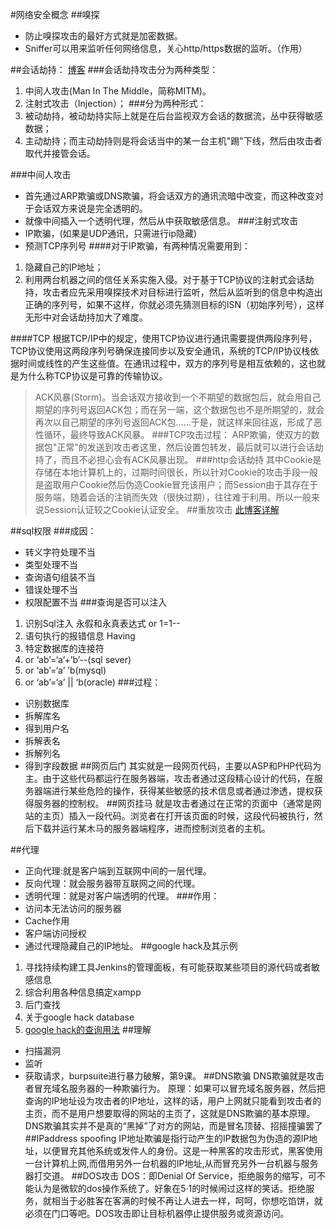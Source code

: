 #网络安全概念
##嗅探
* 防止嗅探攻击的最好方式就是加密数据。
* Sniffer可以用来监听任何网络信息，关心http/https数据的监听。（作用）

##会话劫持：
[博客](http://www.cnblogs.com/xuanhun/archive/2009/01/05/1369828.html)
###会话劫持攻击分为两种类型：
1. 中间人攻击(Man In The Middle，简称MITM)。
2. 注射式攻击（Injection）；
###分为两种形式：
1. 被动劫持，被动劫持实际上就是在后台监视双方会话的数据流，丛中获得敏感数据；
2. 主动劫持；而主动劫持则是将会话当中的某一台主机"踢"下线，然后由攻击者取代并接管会话。

###中间人攻击
* 首先通过ARP欺骗或DNS欺骗，将会话双方的通讯流暗中改变，而这种改变对于会话双方来说是完全透明的。
* 就像中间插入一个透明代理，然后从中获取敏感信息。
###注射式攻击
* IP欺骗，(如果是UDP通讯，只需进行ip隐藏)
* 预测TCP序列号
####对于IP欺骗，有两种情况需要用到：
1. 隐藏自己的IP地址；
2. 利用两台机器之间的信任关系实施入侵。对于基于TCP协议的注射式会话劫持，攻击者应先采用嗅探技术对目标进行监听，然后从监听到的信息中构造出正确的序列号，如果不这样，你就必须先猜测目标的ISN（初始序列号），这样无形中对会话劫持加大了难度。

####TCP
根据TCP/IP中的规定，使用TCP协议进行通讯需要提供两段序列号，TCP协议使用这两段序列号确保连接同步以及安全通讯，系统的TCP/IP协议栈依据时间或线性的产生这些值。在通讯过程中，双方的序列号是相互依赖的，这也就是为什么称TCP协议是可靠的传输协议。
>ACK风暴(Storm)。当会话双方接收到一个不期望的数据包后，就会用自己期望的序列号返回ACK包；而在另一端，这个数据包也不是所期望的，就会再次以自己期望的序列号返回ACK包……于是，就这样来回往返，形成了恶性循环，最终导致ACK风暴。
###TCP攻击过程：
ARP欺骗，使双方的数据包"正常"的发送到攻击者这里，然后设置包转发，最后就可以进行会话劫持了，而且不必担心会有ACK风暴出现。
###http会话劫持
>其中Cookie是存储在本地计算机上的，过期时间很长，所以针对Cookie的攻击手段一般是盗取用户Cookie然后伪造Cookie冒充该用户；而Session由于其存在于服务端，随着会话的注销而失效（很快过期），往往难于利用。所以一般来说Session认证较之Cookie认证安全。
##重放攻击
[此博客详解](http://www.cnblogs.com/xuanhun/archive/2009/04/22/1441274.html)

##sql权限
###成因：
* 转义字符处理不当
* 类型处理不当
* 查询语句组装不当
* 错误处理不当
* 权限配置不当
###查询是否可以注入
1. 识别Sql注入
永假和永真表达式 or 1=1--
2. 语句执行的报错信息
Having
3. 特定数据库的连接符
1.  or ‘ab’=‘a’+’b’--(sql sever)
1. or ‘ab’=‘a’ ’b(mysql)
1. or ‘ab’=‘a’ || ‘b(oracle)
###过程：
* 识别数据库
* 拆解库名
* 得到用户名
* 拆解表名
* 拆解列名
* 得到字段数据
##网页后门
其实就是一段网页代码，主要以ASP和PHP代码为主。由于这些代码都运行在服务器端，攻击者通过这段精心设计的代码，在服务器端进行某些危险的操作，获得某些敏感的技术信息或者通过渗透，提权获得服务器的控制权。
##网页挂马
就是攻击者通过在正常的页面中（通常是网站的主页）插入一段代码。浏览者在打开该页面的时候，这段代码被执行，然后下载并运行某木马的服务器端程序，进而控制浏览者的主机。

##代理
* 正向代理:就是客户端到互联网中间的一层代理。
* 反向代理：就会服务器带互联网之间的代理。
* 透明代理：就是对客户端透明的代理。
###作用：
* 访问本无法访问的服务器
* Cache作用
* 客户端访问授权
* 通过代理隐藏自己的IP地址。
##google hack及其示例
1. 寻找持续构建工具Jenkins的管理面板，有可能获取某些项目的源代码或者敏感信息
2. 综合利用各种信息搞定xampp
3. 后门查找
4. 关于google hack database
5. [google hack的查询用法](http://www.cnblogs.com/xuanhun/p/3910134.html)
##理解
*  扫描漏洞
* 监听
* 获取请求，burpsuite进行暴力破解，第9课。
##DNS欺骗
DNS欺骗就是攻击者冒充域名服务器的一种欺骗行为。 原理：如果可以冒充域名服务器，然后把查询的IP地址设为攻击者的IP地址，这样的话，用户上网就只能看到攻击者的主页，而不是用户想要取得的网站的主页了，这就是DNS欺骗的基本原理。DNS欺骗其实并不是真的“黑掉”了对方的网站，而是冒名顶替、招摇撞骗罢了
##IPaddress spoofing
IP地址欺骗是指行动产生的IP数据包为伪造的源IP地址，以便冒充其他系统或发件人的身份。这是一种黑客的攻击形式，黑客使用一台计算机上网,而借用另外一台机器的IP地址,从而冒充另外一台机器与服务器打交道。
##DOS攻击
DOS：即Denial Of Service，拒绝服务的缩写，可不能认为是微软的dos操作系统了。好象在5·1的时候闹过这样的笑话。拒绝服务，就相当于必胜客在客满的时候不再让人进去一样，呵呵，你想吃馅饼，就必须在门口等吧。DOS攻击即让目标机器停止提供服务或资源访问。